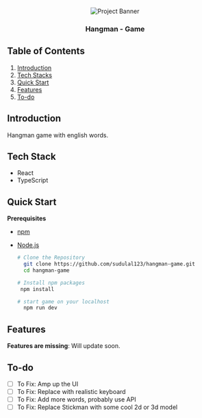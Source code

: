 <div align="center">
  <br />
    <a>
      <img src="https://github.com/sdulal123/Hangman-game/assets/86375908/57f4d872-7540-4edf-be28-179ccada4925" alt="Project Banner">
    </a>
  <br />
  <h3 align="center">Hangman - Game</h3>
</div>

## <a name="table">Table of Contents</a>

1. [Introduction](#introduction)
2. [Tech Stacks](#tech-stacks)
3. [Quick Start](#quick-start)
4. [Features](#features)
5. [To-do](#to-do)

## <a name="introduction"> Introduction </a>

Hangman game with english words.

## <a name="tech-stacks"> Tech Stack </a>

- React
- TypeScript

## <a name="quick-start"> Quick Start </a>

**Prerequisites**

- [npm](https://www.npmjs.com/)
- [Node.js](https://nodejs.org/en)
  <br/>

  ```bash
  # Clone the Repository
    git clone https://github.com/sudulal123/hangman-game.git
    cd hangman-game

  # Install npm packages
   npm install

  # start game on your localhost
    npm run dev
  ```


## <a name="features"> Features </a>

**Features are missing**: Will update soon.


## <a name="to-do"> To-do </a>

- [ ] To Fix: Amp up the UI
- [ ] To Fix: Replace with realistic keyboard
- [ ] To Fix: Add more words, probably use API
- [ ] To Fix: Replace Stickman with some cool 2d or 3d model
